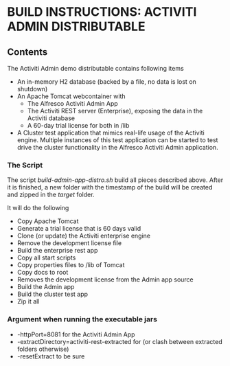 # BUILD INSTRUCTIONS: ACTIVITI ADMIN DISTRIBUTABLE 

## Contents

The Activiti Admin demo distributable contains following items

* An in-memory H2 database (backed by a file, no data is lost on shutdown)
* An Apache Tomcat webcontainer with
	* The Alfresco Activiti Admin App
	* The Activiti REST server (Enterprise), exposing the data in the Activiti database
	* A 60-day trial license for both in /lib
* A Cluster test application that mimics real-life usage of the Activiti engine. Multiple instances of this test application can be started to test drive the cluster functionality in the Alfresco Activiti Admin application.

### The Script

The script _build-admin-app-distro.sh_ build all pieces described above. After it is finished, a new folder with the timestamp of the build will be created and zipped in the _target_ folder.

It will do the following

* Copy Apache Tomcat
* Generate a trial license that is 60 days valid
* Clone (or update) the Activiti enterprise engine 
* Remove the development license file
* Build the enterprise rest app
* Copy all start scripts
* Copy properties files to /lib of Tomcat
* Copy docs to root
* Removes the development license from the Admin app source
* Build the Admin app
* Build the cluster test app
* Zip it all
 
### Argument when running the executable jars

* -httpPort=8081 for the Activiti Admin App
* -extractDirectory=activiti-rest-extracted for (or clash between extracted folders otherwise)
* -resetExtract to be sure





